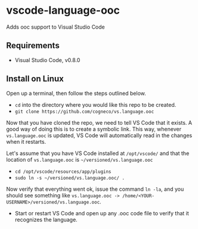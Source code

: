 # vscode-language-ooc
Adds ooc support to Visual Studio Code

## Requirements
* Visual Studio Code, v0.8.0

## Install on Linux
Open up a terminal, then follow the steps outlined below.
* ```cd``` into the directory where you would like this repo to be created.
* ```git clone https://github.com/cogneco/vs.language.ooc```

Now that you have cloned the repo, we need to tell VS Code that it exists. A good way of doing this is
to create a symbolic link. This way, whenever ```vs.language.ooc``` is updated, VS Code will automatically
read in the changes when it restarts.

Let's assume that you have VS Code installed at ```/opt/vscode/``` and that the location of  ```vs.language.ooc```
is ```~/versioned/vs.language.ooc```

* ```cd /opt/vscode/resources/app/plugins```
* ```sudo ln -s ~/versioned/vs.language.ooc/ .```

Now verify that everything went ok, issue the command ```ln -la```, and you should see something like
```vs.language.ooc -> /home/<YOUR-USERNAME>/versioned/vs.language.ooc```.

* Start or restart VS Code and open up any .ooc code file to verify that it recognizes the language.
